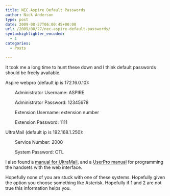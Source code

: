```yaml
---
title: NEC Aspire Default Passwords
author: Nick Anderson
type: post
date: 2009-08-27T06:00:45+00:00
url: /2009/08/27/nec-aspire-default-passwords/
syntaxhighlighter_encoded:
  - 1
categories:
  - Posts

---
```

It took me a long time to hunt these down and I think default passwords should be freely available.

Aspire webpro (default ip is 172.16.0.10):

<p style="padding-left: 30px;">
  Administrator Username: ASPIRE
</p>

<p style="padding-left: 30px;">
  Administrator Password: 12345678
</p>

<p style="padding-left: 30px;">
  Extension Username: extension number
</p>

<p style="padding-left: 30px;">
  Extension Password: 1111
</p>

UltraMail (default ip is 192.168.1.250):

<p style="padding-left: 30px;">
  Service Number: 2000
</p>

<p style="padding-left: 30px;">
  System Password: CTL
</p>

<p style="padding-left: 30px;">
  <p>
    I also found a <a href="http://www.cmdln.org/images/wp-content/uploads/2009/08/aspire_ultramail.pdf">manual for UltraMail</a>, and a <a href="http://www.cmdln.org/images/wp-content/uploads/2009/08/Userpromanual.pdf">UserPro manual</a> for programming the handsets with the web interface.
  </p>
  
  <p>
    Hopefully none of you are stuck with one of these systems. Hopefully given the option you choose something like Asterisk. Hopefully if 1 and 2 are not true this information helps you.
  </p>
